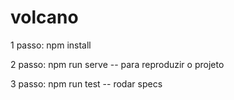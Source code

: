 # volcano


1 passo: npm install

2 passo: npm run serve -- para reproduzir o projeto

3 passo: npm run test -- rodar specs
